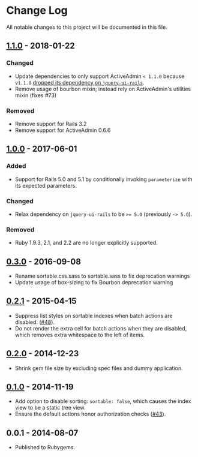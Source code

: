 # Change Log

All notable changes to this project will be documented in this file.

## [1.1.0] - 2018-01-22

### Changed

- Update dependencies to only support ActiveAdmin `< 1.1.0` because `v1.1.0`
  [dropped its dependency on `jquery-ui-rails`](https://github.com/activeadmin/activeadmin/blob/master/CHANGELOG.md).
- Remove usage of bourbon mixin; instead rely on ActiveAdmin's utilities mixin
  (fixes #73)

### Removed

- Remove support for Rails 3.2
- Remove support for ActiveAdmin 0.6.6

## [1.0.0] - 2017-06-01

### Added

- Support for Rails 5.0 and 5.1 by conditionally invoking `parameterize` with its
  expected parameters.

### Changed

- Relax dependency on `jquery-ui-rails` to be `>= 5.0` (previously `~> 5.0`).

### Removed

- Ruby 1.9.3, 2.1, and 2.2 are no longer explicitly supported.

## [0.3.0] - 2016-09-08

- Rename sortable.css.sass to sortable.sass to fix deprecation warnings
- Update usage of box-sizing to fix Bourbon deprecation warning

## [0.2.1] - 2015-04-15

- Suppress list styles on sortable indexes when batch actions are disabled.
  ([#48](https://github.com/zorab47/activeadmin-sortable-tree/issues/48)).
- Do not render the extra cell for batch actions when they are disabled, which
  removes extra whitespace to the left of items.

## [0.2.0] - 2014-12-23

- Shrink gem file size by excluding spec files and dummy application.

## [0.1.0] - 2014-11-19

- Add option to disable sorting: `sortable: false`, which causes the index view
  to be a static tree view.
- Ensure the default actions honor authorization checks
  ([#43](https://github.com/nebirhos/activeadmin-sortable-tree/pull/43)).

## 0.0.1 - 2014-08-07

- Published to Rubygems.


[unreleased]: https://github.com/zorab47/active_admin-sortable_tree/compare/v1.0.0...HEAD
[0.1.0]: https://github.com/zorab47/active_admin-sortable_tree/compare/v0.0.1...v0.1.0
[0.2.0]: https://github.com/zorab47/active_admin-sortable_tree/compare/v0.1.0...v0.2.0
[0.2.1]: https://github.com/zorab47/active_admin-sortable_tree/compare/v0.2.0...v0.2.1
[0.3.0]: https://github.com/zorab47/active_admin-sortable_tree/compare/v0.2.1...v0.3.0
[1.0.0]: https://github.com/zorab47/active_admin-sortable_tree/compare/v0.3.0...v1.0.0
[1.1.0]: https://github.com/zorab47/active_admin-sortable_tree/compare/v1.0.0...v1.1.0
